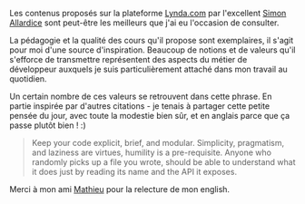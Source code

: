 Les contenus proposés sur la plateforme <a href="http://www.lynda.com" target="_blank">Lynda.com</a> par l'excellent <a href="https://twitter.com/allardice" target="_blank">Simon Allardice</a> sont peut-être les meilleurs que j'ai eu l'occasion de consulter.

La pédagogie et la qualité des cours qu'il propose sont exemplaires, il s'agit pour moi d'une source d'inspiration. Beaucoup de notions et de valeurs qu'il s'efforce de transmettre représentent des aspects du métier de développeur auxquels je suis particulièrement attaché dans mon travail au quotidien.

Un certain nombre de ces valeurs se retrouvent dans cette phrase. En partie inspirée par d'autres citations - je tenais à partager cette petite pensée du jour, avec toute la modestie bien sûr, et en anglais parce que ça passe plutôt bien ! :)

<blockquote>
Keep your code explicit, brief, and modular. Simplicity, pragmatism, and laziness are virtues, humility is a pre-requisite. Anyone who randomly picks up a file you wrote, should be able to understand what it does just by reading its name and the API it exposes.
</blockquote>

Merci à mon ami <a href="https://twitter.com/MatMatVdg" target="_blank">Mathieu</a> pour la relecture de mon english.
